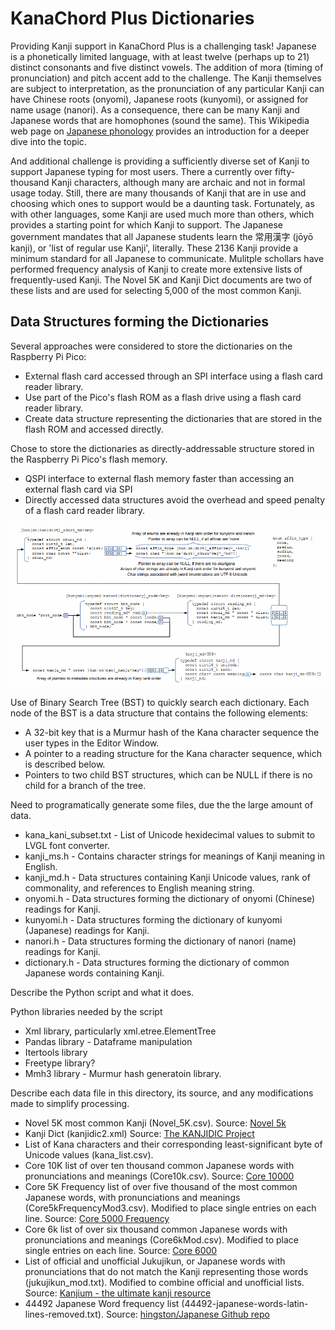 # KanaChord Plus Dictionaries
Providing Kanji support in KanaChord Plus is a challenging task!  Japanese is a phonetically limited language, with at least twelve (perhaps up to 21) distinct consonants and five distinct vowels.  The addition of mora (timing of pronunciation) and pitch accent add to the challenge.  The Kanji themselves are subject to interpretation, as the pronunciation of any particular Kanji can have Chinese roots (onyomi), Japanese roots (kunyomi), or assigned for name usage (nanori).  As a consequence, there can be many Kanji and Japanese words that are homophones (sound the same).  This Wikipedia web page on [Japanese phonology](https://en.wikipedia.org/wiki/Japanese_phonology) provides an introduction for a deeper dive into the topic.

And additional challenge is providing a sufficiently diverse set of Kanji to support Japanese typing for most users.  There a currently over fifty-thousand Kanji characters, although many are archaic and not in formal usage today.  Still, there are many thousands of Kanji that are in use and choosing which ones to support would be a daunting task.  Fortunately, as with other languages, some Kanji are used much more than others, which provides a starting point for which Kanji to support.  The Japanese government mandates that all Japanese students learn the 常用漢字 (jōyō kanji), or 'list of regular use Kanji', literally. These 2136 Kanji provide a minimum standard for all Japanese to communicate.  Mulitple schollars have performed frequency analysis of Kanji to create more extensive lists of frequently-used Kanji.  The Novel 5K and Kanji Dict documents are two of these lists and are used for selecting 5,000 of the most common Kanji.



## Data Structures forming the Dictionaries

Several approaches were considered to store the dictionaries on the Raspberry Pi Pico:
- External flash card accessed through an SPI interface using a flash card reader library.
- Use part of the Pico's flash ROM as a flash drive using a flash card reader library.
- Create data structure representing the dictionaries that are stored in the flash ROM and accessed directly.

Chose to store the dictionaries as directly-addressable structure stored in the Raspberry Pi Pico's flash memory.
- QSPI interface to external flash memory faster than accessing an external flash card via SPI
- Directly accessed data structures avoid the overhead and speed penalty of a flash card reader library.


![Data structure relationship](./images/data_structure_relationship.gif)

Use of Binary Search Tree (BST) to quickly search each dictionary.  Each node of the BST is a data structure that contains the following elements:
- A 32-bit key that is a Murmur hash of the Kana character sequence the user types in the Editor Window.
- A pointer to a reading structure for the Kana character sequence, which is described below.
- Pointers to two child BST structures, which can be NULL if there is no child for a branch of the tree.


Need to programatically generate some files, due the the large amount of data.
- kana_kani_subset.txt - List of Unicode hexidecimal values to submit to LVGL font converter.
- kanji_ms.h - Contains character strings for meanings of Kanji meaning in English.
- kanji_md.h - Data structures containing Kanji Unicode values, rank of commonality, and references to English meaning string.
- onyomi.h - Data structures forming the dictionary of onyomi (Chinese) readings for Kanji.
- kunyomi.h - Data structures forming the dictionary of kunyomi (Japanese) readings for Kanji.
- nanori.h - Data structures forming the dictionary of nanori (name) readings for Kanji.
- dictionary.h - Data structures forming the dictionary of common Japanese words containing Kanji.


Describe the Python script and what it does.  

Python libraries needed by the script
- Xml library, particularly xml.etree.ElementTree
- Pandas library - Dataframe manipulation
- Itertools library
- Freetype library?
- Mmh3 library - Murmur hash generatoin library.

Describe each data file in this directory, its source, and any modifications made to simplify processing.  
- Novel 5K most common Kanji (Novel_5K.csv). Source: [Novel 5k](https://docs.google.com/spreadsheets/d/1l2MNM5OWznIRVm98bTCA1qPNAFnM48xJIyUPtchxyb0/edit?usp=sharing)
- Kanji Dict (kanjidic2.xml) Source: [The KANJIDIC Project](http://www.edrdg.org/wiki/index.php/KANJIDIC_Project)
- List of Kana characters and their corresponding least-significant byte of Unicode values (kana_list.csv).
- Core 10K list of over ten thousand common Japanese words with pronunciations and meanings (Core10k.csv). Source: [Core 10000](https://core6000.neocities.org/10k/)
- Core 5K Frequency list of over five thousand of the most common Japanese words, with pronunciations and meanings (Core5kFrequencyMod3.csv).  Modified to place single entries on each line.  Source: [Core 5000 Frequency](https://core6000.neocities.org/freq/)
- Core 6k list of over six thousand common Japanese words with pronunciations and meanings (Core6kMod.csv).  Modified to place single entries on each line. Source: [Core 6000](https://core6000.neocities.org/)
- List of official and unofficial Jukujikun, or Japanese words with pronunciations that do not match the Kanji representing those words (jukujikun_mod.txt).  Modified to combine official and unofficial lists. Source: [Kanjium - the ultimate kanji resource](https://github.com/mifunetoshiro/kanjium)
- 44492 Japanese Word frequency list (44492-japanese-words-latin-lines-removed.txt).  Source: [hingston/Japanese Github repo](https://github.com/hingston/japanese/blob/master/44492-japanese-words-latin-lines-removed.txt)

